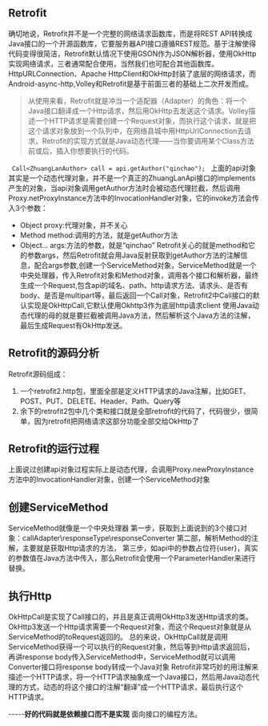 ## Retrofit
确切地说，Retrofit并不是一个完整的网络请求函数库，而是将REST API转换成Java接口的一个开源函数库，它要服务器API接口遵循REST规范。基于注解使得代码变得很简洁，Retrofit默认情况下使用GSON作为JSON解析器，使用OkHttp实现网络请求，三者通常配合使用，当然我们也可配合其他函数库。HttpURLConnection、Apache HttpClient和OkHttp封装了底层的网络请求，而Android-async-http,Volley和Retrofit是基于前面三者的基础上二次开发而成。
> 从使用来看，Retrofit就是冲当一个适配器（Adapter）的角色：将一个Java接口翻译成一个Http请求，然后用OkHttp去发送这个请求。Volley描述一个HTTP请求是需要创建一个Request对象，而执行这个请求，就是把这个请求对象放到一个队列中，在网络县城中用HttpUrlConnection去请求，Retrofit的实现方式就是Java动态代理——当你要调用某个Class方法前或后，插入你想要执行的代码。

``	Call<ZhuangLanAuthor> call = api.getAuthor("qinchao"); 
``
上面的api对象其实是一个动态代理对象，并不是一个真正的ZhuangLanApi接口的implements产生的对象，当api对象调用getAuthor方法时会被动态代理拦截，然后调用Proxy.netProxyInstance方法中的InvocationHandler对象，它的invoke方法会传入3个参数：
* Object proxy:代理对象，并不关心
* Method method:调用的方法，就是getAuthor方法
* Object... args:方法的参数，就是“qinchao”
Retrofit关心的就是method和它的参数args，然后Retrofit就会用Java反射获取到getAuthor方法的注解信息，配合args参数,创建一个ServiceMethod对象，ServiceMethod就是一个中央处理器，传入Retrofit对象和Method对象，调用各个接口和解析器，最终生成一个Request,包含api的域名、path、http请求方法、请求头、是否有body、是否是multipart等，最后返回一个Call对象，Retrofit2中Call接口的默认实现是OkHttpCall,它默认使用Okhttp3作为底层http请求client
使用Java动态代理的母的就是要拦截被调用Java方法，然后解析这个Java方法的注解，最后生成Request有OkHttp发送。
## Retrofit的源码分析
Retrofit源码组成：
1. 一个retrofit2.http包，里面全部是定义HTTP请求的Java注解，比如GET、POST、PUT、DELETE、Header、Path、Query等
2. 余下的retrofit2包中几个类和接口就是全部retrofit的代码了，代码很少，很简单，因为retrofit把网络请求这部分功能全部交给OkHttp了
## Retrofit的运行过程
上面说过创建api对象过程实际上是动态代理，会调用Proxy.newProxyInstance方法中的InvocationHandler对象，创建一个ServiceMethod对象
## 创建ServiceMethod
ServiceMethod就像是一个中央处理器
第一步，获取到上面说到的3个接口对象：callAdapter\responseType\responseConverter
第二部，解析Method的注解，主要就是获取Http请求的方法，
第三步，如api中的参数占位符{user}，真实的参数值在Java方法中传入，那么Retrofit会使用一个ParameterHandler来进行替换。
## 执行Http
OkHttpCall是实现了Call接口的，并且是真正调用OkHttp3发送Http请求的类。OkHttp3发送一个Http请求需要一个Request对象，而这个Request对象就是从ServiceMethod的toRequest返回的。
总的来说，OkHttpCall就是调用ServiceMethod获得一个可以执行的Request对象，然后等到Http请求返回后，再讲response body传入ServiceMethod中，ServiceMethod就可以调用Converter接口将response body转成一个Java对象
Retrofit非常巧妙的用注解来描述一个HTTP请求，将一个HTTP请求抽象成一个Java接口，然后用Java动态代理的方式，动态的将这个接口的注解“翻译”成一个HTTP请求，最后执行这个HTTP请求。

-----**好的代码就是依赖接口而不是实现**   面向接口的编程方法。